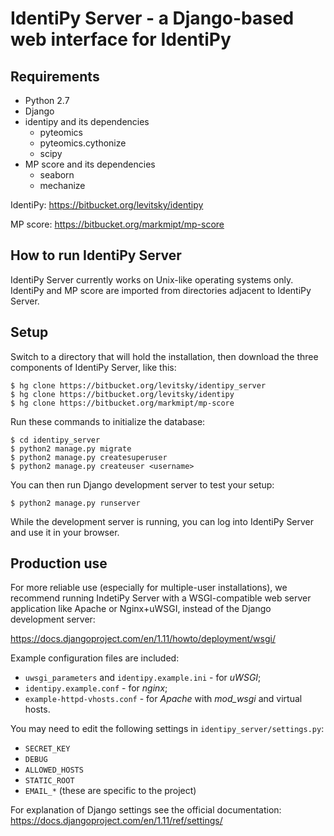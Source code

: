 IdentiPy Server - a Django-based web interface for IdentiPy
============================================================

Requirements
------------

 - Python 2.7
 - Django
 - identipy and its dependencies
    * pyteomics
    * pyteomics.cythonize
    * scipy
 - MP score and its dependencies
    * seaborn
    * mechanize

IdentiPy: https://bitbucket.org/levitsky/identipy

MP score: https://bitbucket.org/markmipt/mp-score

How to run IdentiPy Server
--------------------------

IdentiPy Server currently works on Unix-like operating systems only.
IdentiPy and MP score are imported from directories adjacent to IdentiPy
Server.

Setup
-----

Switch to a directory that will hold the installation, then download the three components of IdentiPy Server, like this:

```
$ hg clone https://bitbucket.org/levitsky/identipy_server
$ hg clone https://bitbucket.org/levitsky/identipy
$ hg clone https://bitbucket.org/markmipt/mp-score
```

Run these commands to initialize the database:

```
$ cd identipy_server
$ python2 manage.py migrate
$ python2 manage.py createsuperuser
$ python2 manage.py createuser <username>
```

You can then run Django development server to test your setup:

```
$ python2 manage.py runserver
```

While the development server is running, you can log into IdentiPy Server and use it in your browser.

Production use
--------------

For more reliable use (especially for multiple-user installations), we recommend running IndetiPy Server with a WSGI-compatible
web server application like Apache or Nginx+uWSGI, instead of the Django development server:

https://docs.djangoproject.com/en/1.11/howto/deployment/wsgi/

Example configuration files are included:

 - `uwsgi_parameters` and `identipy.example.ini` - for _uWSGI_;
 - `identipy.example.conf` - for _nginx_;
 - `example-httpd-vhosts.conf` - for _Apache_ with _mod_wsgi_ and virtual hosts.
 
 You may need to edit the following settings in `identipy_server/settings.py`:
 
  - `SECRET_KEY`
  - `DEBUG`
  - `ALLOWED_HOSTS`
  - `STATIC_ROOT`
  - `EMAIL_*` (these are specific to the project)
  
 For explanation of Django settings see the official documentation: https://docs.djangoproject.com/en/1.11/ref/settings/